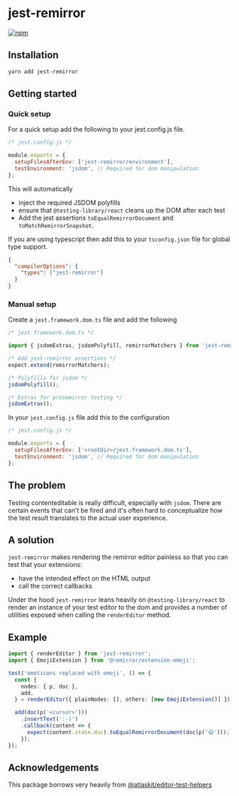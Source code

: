 # jest-remirror

[![npm](https://img.shields.io/npm/dm/jest-remirror.svg?&logo=npm)](https://www.npmjs.com/package/jest-remirror)

## Installation

```bash
yarn add jest-remirror
```

## Getting started

### Quick setup

For a quick setup add the following to your jest.config.js file.

```js
/* jest.config.js */

module.exports = {
  setupFilesAfterEnv: ['jest-remirror/environment'],
  testEnvironment: 'jsdom', // Required for dom manipulation
};
```

This will automatically

- inject the required JSDOM polyfills
- ensure that `@testing-library/react` cleans up the DOM after each test
- Add the jest assertions `toEqualRemirrorDocument` and `toMatchRemirrorSnapshot`.

If you are using typescript then add this to your `tsconfig.json` file for global type support.

```json
{
  "compilerOptions": {
    "types": ["jest-remirror"]
  }
}
```

### Manual setup

Create a `jest.framework.dom.ts` file and add the following

```ts
/* jest.framework.dom.ts */

import { jsdomExtras, jsdomPolyfill, remirrorMatchers } from 'jest-remirror';

/* Add jest-remirror assertions */
expect.extend(remirrorMatchers);

/* Polyfills for jsdom */
jsdomPolyfill();

/* Extras for prosemirror testing */
jsdomExtras();
```

In your `jest.config.js` file add this to the configuration

```js
/* jest.config.js */

module.exports = {
  setupFilesAfterEnv: ['<rootDir>/jest.framework.dom.ts'],
  testEnvironment: 'jsdom', // Required for dom manipulation
};
```

## The problem

Testing contenteditable is really difficult, especially with `jsdom`. There are certain events that can't be
fired and it's often hard to conceptualize how the test result translates to the actual user experience.

## A solution

`jest-remirror` makes rendering the remirror editor painless so that you can test that your extensions:

- have the intended effect on the HTML output
- call the correct callbacks

Under the hood `jest-remirror` leans heavily on `@testing-library/react` to render an instance of your test
editor to the dom and provides a number of utilities exposed when calling the `renderEditor` method.

## Example

```ts
import { renderEditor } from 'jest-remirror';
import { EmojiExtension } from '@remirror/extension-emoji';

test('emoticons replaced with emoji', () => {
  const {
    nodes: { p, doc },
    add,
  } = renderEditor({ plainNodes: [], others: [new EmojiExtension()] });

  add(doc(p('<cursor>')))
    .insertText(':-)')
    .callback(content => {
      expect(content.state.doc).toEqualRemirrorDocument(doc(p('😃')));
    });
});
```

## Acknowledgements

This package borrows very heavily from
[@atlaskit/editor-test-helpers](https://www.npmjs.com/package/@atlaskit/editor-test-helpers)

